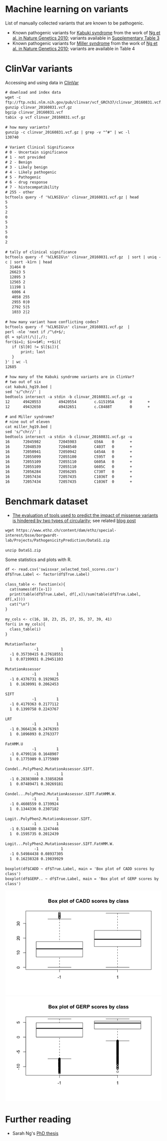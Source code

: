Machine learning on variants
============================

List of manually collected variants that are known to be pathogenic.

* Known pathogenic variants for [Kabuki syndrome](https://en.wikipedia.org/wiki/Kabuki_syndrome) from the work of [Ng et al. in Nature Genetics 2010](http://www.ncbi.nlm.nih.gov/pubmed/20711175); variants available in [Supplementary Table 3](http://www.nature.com/ng/journal/v42/n9/extref/ng.646-S1.pdf)
* Known pathogenic variants for [Miller syndrome](https://en.wikipedia.org/wiki/Miller_syndrome) from the work of [Ng et al. in Nature Genetics 2010](http://www.ncbi.nlm.nih.gov/pubmed/19915526); variants are available in Table 4

# ClinVar variants

Accessing and using data in [ClinVar](http://www.ncbi.nlm.nih.gov/clinvar/docs/maintenance_use/#download)

~~~~{.bash}
# download and index data
wget -c ftp://ftp.ncbi.nlm.nih.gov/pub/clinvar/vcf_GRCh37/clinvar_20160831.vcf.gz
gunzip clinvar_20160831.vcf.gz
bgzip clinvar_20160831.vcf
tabix -p vcf clinvar_20160831.vcf.gz

# how many variants?
gunzip -c clinvar_20160831.vcf.gz | grep -v "^#" | wc -l
130740

# Variant Clinical Significance
# 0 - Uncertain significance
# 1 - not provided
# 2 - Benign
# 3 - Likely benign
# 4 - Likely pathogenic
# 5 - Pathogenic
# 6 - drug response
# 7 - histocompatibility
# 255 - other
bcftools query -f '%CLNSIG\n' clinvar_20160831.vcf.gz | head
5
5
2
0
5
3
5
0
2

# tally of clinical significance
bcftools query -f '%CLNSIG\n' clinvar_20160831.vcf.gz  | sort | uniq -c | sort -k1rn | head
  31464 0
  26623 5
  12895 3
  12565 2
  11198 1
   6006 4
   4058 255
   2955 0|0
   2792 5|5
   1033 2|2

# how many variant have conflicting codes?
bcftools query -f '%CLNSIG\n' clinvar_20160831.vcf.gz  |
perl -nle 'next if /^\d+$/;
@l = split(/\||,/);
for($i=1; $i<=$#l; ++$i){
   if ($l[0] != $l[$i]){
       print; last
   }
}' | wc -l
12685

# how many of the Kabuki syndrome variants are in ClinVar?
# two out of six
cat kabuki_hg19.bed |
sed 's/^chr//' |
bedtools intersect -a stdin -b clinvar_20160831.vcf.gz -u
12      49420553        49420554        c.G15195A       0       +
12      49432650        49432651        c.C8488T        0       +

# and Miller syndrome?
# nine out of eleven
cat miller_hg19.bed |
sed 's/^chr//' |
bedtools intersect -a stdin -b clinvar_20160831.vcf.gz -u
16      72045982        72045983        G56A    0       +
16      72048539        72048540        C403T   0       +
16      72050941        72050942        G454A   0       +
16      72055099        72055100        C595T   0       +
16      72055109        72055110        G605A   0       +
16      72055109        72055110        G605C   0       +
16      72056284        72056285        C730T   0       +
16      72057434        72057435        C1036T  0       +
16      72057434        72057435        C1036T  0       +
~~~~

# Benchmark dataset

* [The evaluation of tools used to predict the impact of missense variants is hindered by two types of circularity](http://www.ncbi.nlm.nih.gov/pubmed/25684150); see related [blog post](http://cazencott.info/index.php/post/2015/03/27/Beware-of-circularity-Evaluating-SNV-deleteriousness-prediction-tools)

~~~~{.bash}
wget https://www.ethz.ch/content/dam/ethz/special-interest/bsse/borgwardt-lab/Projects/PathogenicityPrediction/DataS1.zip

unzip DataS1.zip
~~~~

Some statistics and plots with R.

~~~~{.r}
df <- read.csv('swissvar_selected_tool_scores.csv')
df$True.Label <- factor(df$True.Label)

class_table <- function(x){
  cat(names(df)[x-1])
  print(table(df$True.Label, df[,x])/sum(table(df$True.Label, df[,x])))
  cat("\n")
}

my_cols <- c(16, 18, 23, 25, 27, 35, 37, 39, 41)
for(i in my_cols){
  class_table(i)
}

MutationTaster    
             -1          1
  -1 0.35730415 0.27618551
  1  0.07199931 0.29451103

MutationAssessor    
            -1         1
  -1 0.4376731 0.1929825
  1  0.1630991 0.2062453

SIFT    
            -1         1
  -1 0.4179363 0.2177112
  1  0.1399758 0.2243767

LRT    
            -1         1
  -1 0.3664136 0.2476393
  1  0.1096093 0.2763377

FatHMM.U    
            -1         1
  -1 0.4799116 0.1648907
  1  0.1775989 0.1775989

Condel..PolyPhen2.MutationAssessor.SIFT.    
             -1          1
  -1 0.28383080 0.33858268
  1  0.07489471 0.30269181

Condel...PolyPhen2.MutationAssessor.SIFT.FatHMM.W.    
            -1         1
  -1 0.4608559 0.1739924
  1  0.1344336 0.2307182

Logit..PolyPhen2.MutationAssessor.SIFT.    
            -1         1
  -1 0.5144380 0.1247446
  1  0.1595735 0.2012439

Logit...PolyPhen2.MutationAssessor.SIFT.FatHMM.W.    
             -1          1
  -1 0.54984438 0.08937305
  1  0.16238328 0.19839929

boxplot(df$CADD ~ df$True.Label, main = 'Box plot of CADD scores by class')
boxplot(df$GERP.. ~ df$True.Label, main = 'Box plot of GERP scores by class')
~~~~

![Box plot of CADD scores by class](image/swissvar_cadd.png)
![Box plot of GERP scores by class](image/swissvar_gerp.png)

# Further reading

* Sarah Ng's [PhD thesis](https://digital.lib.washington.edu/researchworks/bitstream/handle/1773/21834/Ng_washington_0250E_11012.pdf)

